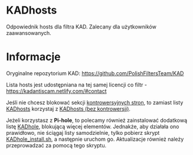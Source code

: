 # KADhosts

Odpowiednik hosts dla filtra KAD.
Zalecany dla użytkowników zaawansowanych.

# Informacje

Oryginalne repozytorium KAD: https://github.com/PolishFiltersTeam/KAD

Lista hosts jest udostępniana na tej samej licencji co filtr - https://kadantiscam.netlify.com/#contact

Jeśli nie chcesz blokować sekcji [kontrowersyjnych stron](https://github.com/PolishFiltersTeam/KAD/issues/649), to zamiast listy [KADhosts](https://raw.githubusercontent.com/PolishFiltersTeam/KADhosts/master/KADhosts.txt) korzystaj z [KADhosts (bez kontrowersji)](https://raw.githubusercontent.com/PolishFiltersTeam/KADhosts/master/KADhosts_without_controversies.txt).

Jeżeli korzystasz z **Pi-hole**, to polecamy również zainstalować dodatkową listę [KADhole](https://raw.githubusercontent.com/PolishFiltersTeam/KADhosts/master/scripts/KADhole.txt), blokującą więcej elementów. Jednakże, aby działała ono prawidłowo, nie ściągaj listy samodzielnie, tylko pobierz skrypt [KADhole_install.sh](https://raw.githubusercontent.com/PolishFiltersTeam/KADhosts/master/scripts/KADhole_install.sh), a następnie uruchom go. Aktualizacje również należy przeprowadzać za pomocą tego skryptu.
